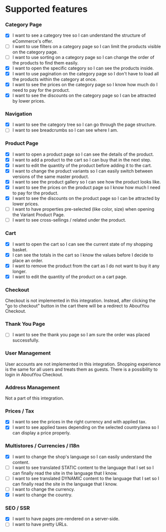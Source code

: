 # Supported features

### Category Page

- [x] I want to see a category tree so I can understand the structure of eCommerce's offer.
- [ ] I want to use filters on a category page so I can limit the products visible on the category page.
- [ ] I want to use sorting on a category page so I can change the order of the products to find them easily.
- [x] I want to open the specific category so I can see the products inside.
- [x] I want to use pagination on the category page so I don't have to load all the products within the category at once.
- [x] I want to see the prices on the category page so I know how much do I need to pay for the product.
- [x] I want to see the discounts on the category page so I can be attracted by lower prices.

### Navigation

- [x] I want to see the category tree so I can go through the page structure.
- [ ] I want to see breadcrumbs so I can see where I am.

### Product Page

- [x] I want to open a product page so I can see the details of the product.
- [x] I want to add a product to the cart so I can buy that in the next step.
- [x] I want to edit the quantity of the product before adding it to the cart.
- [x] I want to change the product variants so I can easily switch between versions of the same master product.
- [x] I want to see the product gallery so I can see how the product looks like.
- [x] I want to see the prices on the product page so I know how much I need to pay for the product.
- [x] I want to see the discounts on the product page so I can be attracted by lower prices.
- [ ] I want to have properties pre-selected (like color, size) when opening the Variant Product Page.
- [ ] I want to see cross-sellings / related under the product.

### Cart

- [x] I want to open the cart so I can see the current state of my shopping basket.
- [x] I can see the totals in the cart so I know the values before I decide to place an order.
- [x] I want to remove the product from the cart as I do not want to buy it any longer.
- [x] I want to edit the quantity of the product on a cart page.

### Checkout
Checkout is not implemented in this integration. Instead, after clicking the "go to checkout" button in the cart there will be a redirect to AboutYou Checkout.

### Thank You Page

- [ ] I want to see the thank you page so I am sure the order was placed successfully.

### User Management

User accounts are not implemented in this integration. Shopping experience is the same for all users and treats them as guests. There is a possibility to login in AboutYou Checkout.

### Address Management

Not a part of this integration.

### Prices / Tax
- [x] I want to see the prices in the right currency and with applied tax.
- [x] I want to see applied taxes depending on the selected country/area so I can display a price properly.

### Multistores / Currencies / I18n

- [x] I want to change the shop's language so I can easily understand the content.
- [ ] I want to see translated STATIC content to the language that I set so I can finally read the site in the language that I know.
- [ ] I want to see translated DYNAMIC content to the language that I set so I can finally read the site in the language that I know.
- [ ] I want to change the currency.
- [x] I want to change the country.

### SEO / SSR
- [x] I want to have pages pre-rendered on a server-side.
- [ ] I want to have pretty URLs.